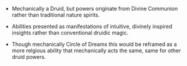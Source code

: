 - Mechanically a Druid, but powers originate from Divine Communion rather than traditional nature spirits.

- Abilities presented as manifestations of intuitive, divinely inspired insights rather than conventional druidic magic.

- Though mechanically Circle of Dreams this would be reframed as a more relgious ability that mechanically acts the same, same for other druid powers.